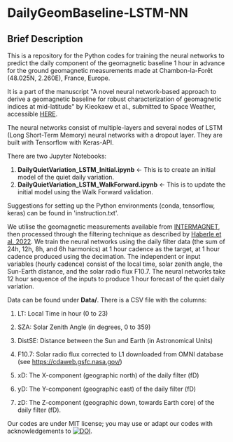 # DailyGeomBaseline-LSTM-NN

## Brief Description
This is a repository for the Python codes for training the neural networks to predict the daily component of the geomagnetic baseline 1 hour in advance for the ground geomagnetic measurements made at Chambon-la-Forêt (48.025N, 2.260E), France, Europe. 

It is a part of the manuscript "A novel neural network-based approach to derive a geomagnetic baseline for robust characterization of geomagnetic indices at mid-latitude" by Kieokaew et al., submitted to Space Weather, accessible [HERE](http://arxiv.org/abs/2410.02311). 

The neural networks consist of multiple-layers and several nodes of LSTM (Long Short-Term Memory) neural networks with a dropout layer. They are built with Tensorflow with Keras-API. 


There are two Jupyter Notebooks: 
1. **DailyQuietVariation_LSTM_Initial.ipynb** <- This is to create an initial model of the quiet daily variation.
2. **DailyQuietVariation_LSTM_WalkForward.ipynb** <- This is to update the initial model using the Walk Forward validation. 

Suggestions for setting up the Python environments (conda, tensorflow, keras) can be found in 'instruction.txt'. 

We utilise the geomagnetic measurements available from [INTERMAGNET](https://intermagnet.org/), then processed through the filtering technique as described by [Haberle et al. 2022](http://doi.org10.1029/2022JA030407). We train the neural networks using the daily filter data (the sum of 24h, 12h, 8h, and 6h harmonics) at 1 hour cadence as the target, at 1 hour cadence produced using the decimation. The independent or input variables (hourly cadence) consist of the local time, solar zenith angle, the Sun-Earth distance, and the solar radio flux F10.7. The neural networks take 12 hour sequence of the inputs to produce 1 hour forecast of the quiet daily variation. 

Data can be found under **Data/**. There is a CSV file with the columns:

1. LT: Local Time in hour (0 to 23)

2. SZA: Solar Zenith Angle (in degrees, 0 to 359)

3. DistSE: Distance between the Sun and Earth (in Astronomical Units) 

4. F10.7: Solar radio flux corrected to L1 downloaded from OMNI database (see https://cdaweb.gsfc.nasa.gov/)

5. xD: The X-component (geographic north) of the daily filter (fD)

6. yD: The Y-component (geographic east) of the daily filter (fD)

7. zD: The Z-component (geographic down, towards Earth core) of the daily filter (fD). 

Our codes are under MIT license; you may use or adapt our codes with acknowledgements to 
[![DOI](https://zenodo.org/badge/DOI/10.5281/zenodo.13881560.svg)](https://doi.org/10.5281/zenodo.13881560). 

